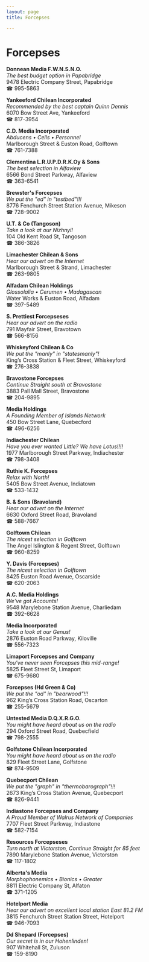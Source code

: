 ```yaml
---
layout: page 
title: Forcepses

---
```



# Forcepses


 **Donnean Media F.W.N.S.N.O.**  
_The best budget option in Papabridge_  
9478 Electric Company Street, Papabridge  
☎ 995-5863

**Yankeeford Chilean Incorporated**  
_Recommended by the best captain Quinn Dennis_  
6070 Bow Street Ave, Yankeeford  
☎ 817-3954

**C.D. Media Incorporated**  
_Abducens • Cells • Personnel_  
Marlborough Street & Euston Road, Golftown  
☎ 761-7388

**Clementina L.R.U.P.D.R.K.Oy & Sons**  
_The best selection in Alfaview_  
6566 Bond Street Parkway, Alfaview  
☎ 363-6541

**Brewster's Forcepses**  
_We put the "ed" in "testbed"!!!_  
8776 Fenchurch Street Station Avenue, Mikeson  
☎ 728-9002

**U.T. & Co (Tangoson)**  
_Take a look at our Nizhnyi!_  
104 Old Kent Road St, Tangoson  
☎ 386-3826

**Limachester Chilean & Sons**  
_Hear our advert on the Internet_  
Marlborough Street & Strand, Limachester  
☎ 263-9805

**Alfadam Chilean Holdings**  
_Glossolalia • Cerumen • Madagascan_  
Water Works & Euston Road, Alfadam  
☎ 397-5489

**S. Prettiest Forcepseses**  
_Hear our advert on the radio_  
791 Mayfair Street, Bravotown  
☎ 566-8156

**Whiskeyford Chilean & Co**  
_We put the "manly" in "statesmanly"!_  
King’s Cross Station & Fleet Street, Whiskeyford  
☎ 276-3838

**Bravostone Forcepses**  
_Continue Straight south at Bravostone_  
3883 Pall Mall Street, Bravostone  
☎ 204-9895

**Media Holdings**  
_A Founding Member of Islands Network_  
450 Bow Street Lane, Quebecford  
☎ 496-6256

**Indiachester Chilean**  
_Have you ever wanted Little? We have Lotus!!!!_  
1977 Marlborough Street Parkway, Indiachester  
☎ 798-3408

**Ruthie K. Forcepses**  
_Relax with North!_  
5405 Bow Street Avenue, Indiatown  
☎ 533-1432

**B. & Sons (Bravoland)**  
_Hear our advert on the Internet_  
6630 Oxford Street Road, Bravoland  
☎ 588-7667

**Golftown Chilean**  
_The nicest selection in Golftown_  
The Angel Islington & Regent Street, Golftown  
☎ 960-8259

**Y. Davis (Forcepses)**  
_The nicest selection in Golftown_  
8425 Euston Road Avenue, Oscarside  
☎ 620-2063

**A.C. Media Holdings**  
_We've got Accounts!_  
9548 Marylebone Station Avenue, Charliedam  
☎ 392-6628

**Media Incorporated**  
_Take a look at our Genus!_  
2876 Euston Road Parkway, Kiloville  
☎ 556-7323

**Limaport Forcepses and Company**  
_You've never seen Forcepses this mid-range!_  
5825 Fleet Street St, Limaport  
☎ 675-9680

**Forcepses (Hd Green & Co)**  
_We put the "od" in "bearwood"!!!_  
962 King’s Cross Station Road, Oscarton  
☎ 255-5679

**Untested Media D.Q.X.R.G.O.**  
_You might have heard about us on the radio_  
294 Oxford Street Road, Quebecfield  
☎ 798-2555

**Golfstone Chilean Incorporated**  
_You might have heard about us on the radio_  
829 Fleet Street Lane, Golfstone  
☎ 874-9509

**Quebecport Chilean**  
_We put the "graph" in "thermobarograph"!!!_  
2673 King’s Cross Station Avenue, Quebecport  
☎ 826-9441

**Indiastone Forcepses and Company**  
_A Proud Member of Walrus Network of Companies_  
7707 Fleet Street Parkway, Indiastone  
☎ 582-7154

**Resources Forcepseses**  
_Turn north at Victorston, Continue Straight for 85 feet_  
7890 Marylebone Station Avenue, Victorston  
☎ 117-1802

**Alberta's Media**  
_Morphophonemics • Bionics • Greater_  
8811 Electric Company St, Alfaton  
☎ 371-1205

**Hotelport Media**  
_Hear our advert on excellent local station East 81.2 FM_  
3815 Fenchurch Street Station Street, Hotelport  
☎ 946-7093

**Dd Shepard (Forcepses)**  
_Our secret is in our Hohenlinden!_  
907 Whitehall St, Zuluson  
☎ 159-8190

